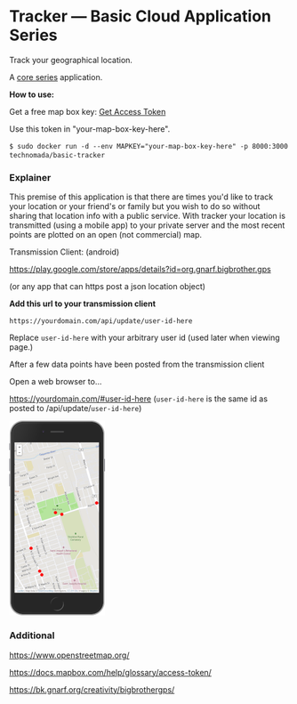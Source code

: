 # Tracker — Basic Cloud Application Series
Track your geographical location.

A [core series](https://github.com/technomada/core) application.


**How to use:**

Get a free map box key: [Get Access Token](https://account.mapbox.com/auth/signin/?route-to=%22https://account.mapbox.com/access-tokens/%22)

Use this token in "your-map-box-key-here".

```
$ sudo docker run -d --env MAPKEY="your-map-box-key-here" -p 8000:3000 technomada/basic-tracker
```

### Explainer
This premise of this application is that there are times you'd like to track your location or your friend's or family but you wish to do so without sharing that location info with a public service.  With tracker your location is transmitted (using a mobile app) to your private server and the most recent points are plotted on an open (not commercial) map.


Transmission Client: (android)

https://play.google.com/store/apps/details?id=org.gnarf.bigbrother.gps
	
(or any app that can https post a json location object)

**Add this url to your transmission client**
```
https://yourdomain.com/api/update/user-id-here
```

Replace ``user-id-here`` with your arbitrary user id (used later when viewing page.)

After a few data points have been posted from the transmission client

Open a web browser to...

https://yourdomain.com/#user-id-here  (``user-id-here`` is the same id as posted to /api/update/``user-id-here``)


![map with dots screenshot](https://github.com/technomada/basic-tracker/raw/master/screenshot.png)


### Additional

https://www.openstreetmap.org/

https://docs.mapbox.com/help/glossary/access-token/

https://bk.gnarf.org/creativity/bigbrothergps/
